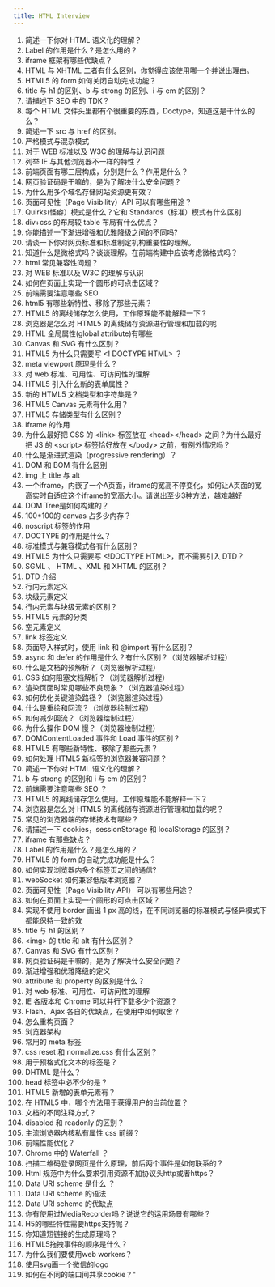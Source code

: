 ```yaml
---
title: HTML Interview
---
```


00001. 简述一下你对 HTML 语义化的理解？
00001. Label 的作用是什么？是怎么用的？
00001. iframe 框架有哪些优缺点？
00001. HTML 与 XHTML 二者有什么区别，你觉得应该使用哪一个并说出理由。
00001. HTML5 的 form 如何关闭自动完成功能？
00001. title 与 h1 的区别、b 与 strong 的区别、i 与 em 的区别？
00001. 请描述下 SEO 中的 TDK？
00001. 每个 HTML 文件头里都有个很重要的东西，Doctype，知道这是干什么的么？
00001. 简述一下 src 与 href 的区别。
00001. 严格模式与混杂模式
00001. 对于 WEB 标准以及 W3C 的理解与认识问题
00001. 列举 IE 与其他浏览器不一样的特性？
00001. 前端页面有哪三层构成，分别是什么？作用是什么？
00001. 网页验证码是干嘛的，是为了解决什么安全问题？
00001. 为什么用多个域名存储网站资源更有效？
00001. 页面可见性（Page Visibility）API 可以有哪些用途？
00001. Quirks(怪癖）模式是什么？它和 Standards（标准）模式有什么区别
00001. div+css 的布局较 table 布局有什么优点？
00001. 你能描述一下渐进增强和优雅降级之间的不同吗?
00001. 请谈一下你对网页标准和标准制定机构重要性的理解。
00001. 知道什么是微格式吗？谈谈理解。在前端构建中应该考虑微格式吗？
00001. html 常见兼容性问题？
00001. 对 WEB 标准以及 W3C 的理解与认识
00001. 如何在页面上实现一个圆形的可点击区域？
00001. 前端需要注意哪些 SEO
00001. html5 有哪些新特性、移除了那些元素？
00001. HTML5 的离线储存怎么使用，工作原理能不能解释一下？
00001. 浏览器是怎么对 HTML5 的离线储存资源进行管理和加载的呢
00001. HTML 全局属性(global attribute)有哪些
00001. Canvas 和 SVG 有什么区别？
00001. HTML5 为什么只需要写 &lt;! DOCTYPE HTML&gt; ？
00001. meta viewport 原理是什么？
00001. 对 web 标准、可用性、可访问性的理解
00001. HTML5 引入什么新的表单属性？
00001. 新的 HTML5 文档类型和字符集是？
00001. HTML5 Canvas 元素有什么用？
00001. HTML5 存储类型有什么区别？
00001. iframe 的作用
00001. 为什么最好把 CSS 的 &lt;link&gt; 标签放在 &lt;head&gt;&lt;/head&gt; 之间？为什么最好把 JS 的 &lt;script&gt; 标签恰好放在 &lt;/body&gt; 之前，有例外情况吗？
00001. 什么是渐进式渲染（progressive rendering）？
00001. DOM 和 BOM 有什么区别
00001. img 上 title 与 alt
00001. 一个iframe，内嵌了一个A页面，iframe的宽高不停变化，如何让A页面的宽高实时自适应这个iframe的宽高大小。请说出至少3种方法，越难越好
00001. DOM Tree是如何构建的？
00001. 100*100的 canvas 占多少内存？
00001. noscript 标签的作用
00001. DOCTYPE 的作用是什么？
00001. 标准模式与兼容模式各有什么区别？
00001. HTML5 为什么只需要写 &lt;!DOCTYPE HTML&gt;，而不需要引入 DTD？
00001. SGML 、 HTML 、XML 和 XHTML 的区别？
00001. DTD 介绍
00001. 行内元素定义
00001. 块级元素定义
00001. 行内元素与块级元素的区别？
00001. HTML5 元素的分类
00001. 空元素定义
00001. link 标签定义
00001. 页面导入样式时，使用 link 和 @import 有什么区别？
00001. async 和 defer 的作用是什么？有什么区别？（浏览器解析过程）
00001. 什么是文档的预解析？（浏览器解析过程）
00001. CSS 如何阻塞文档解析？（浏览器解析过程）
00001. 渲染页面时常见哪些不良现象？（浏览器渲染过程）
00001. 如何优化关键渲染路径？（浏览器渲染过程）
00001. 什么是重绘和回流？（浏览器绘制过程）
00001. 如何减少回流？（浏览器绘制过程）
00001. 为什么操作 DOM 慢？（浏览器绘制过程）
00001. DOMContentLoaded 事件和 Load 事件的区别？
00001. HTML5 有哪些新特性、移除了那些元素？
00001. 如何处理 HTML5 新标签的浏览器兼容问题？
00001. 简述一下你对 HTML 语义化的理解？
00001. b 与 strong 的区别和 i 与 em 的区别？
00001. 前端需要注意哪些 SEO ？
00001. HTML5 的离线储存怎么使用，工作原理能不能解释一下？
00001. 浏览器是怎么对 HTML5 的离线储存资源进行管理和加载的呢？
00001. 常见的浏览器端的存储技术有哪些？
00001. 请描述一下 cookies，sessionStorage 和 localStorage 的区别？
00001. iframe 有那些缺点？
00001. Label 的作用是什么？是怎么用的？
00001. HTML5 的 form 的自动完成功能是什么？
00001. 如何实现浏览器内多个标签页之间的通信?
00001. webSocket 如何兼容低版本浏览器？
00001. 页面可见性（Page Visibility API） 可以有哪些用途？
00001. 如何在页面上实现一个圆形的可点击区域？
00001. 实现不使用 border 画出 1 px 高的线，在不同浏览器的标准模式与怪异模式下都能保持一致的效
00001. title 与 h1 的区别？
00001. &lt;img&gt; 的 title 和 alt 有什么区别？
00001. Canvas 和 SVG 有什么区别？
00001. 网页验证码是干嘛的，是为了解决什么安全问题？
00001. 渐进增强和优雅降级的定义
00001. attribute 和 property 的区别是什么？
00001. 对 web 标准、可用性、可访问性的理解
00001. IE 各版本和 Chrome 可以并行下载多少个资源？
00001. Flash、Ajax 各自的优缺点，在使用中如何取舍？
00001. 怎么重构页面？
00001. 浏览器架构
00001. 常用的 meta 标签
00001. css reset 和 normalize.css 有什么区别？
00001. 用于预格式化文本的标签是？
00001. DHTML 是什么？
00001. head 标签中必不少的是？
00001. HTML5 新增的表单元素有？
00001. 在 HTML5 中，哪个方法用于获得用户的当前位置？
00001. 文档的不同注释方式？
00001. disabled 和 readonly 的区别？
00001. 主流浏览器内核私有属性 css 前缀？
00001. 前端性能优化？
00001. Chrome 中的 Waterfall ？
00001. 扫描二维码登录网页是什么原理，前后两个事件是如何联系的？
00001. Html 规范中为什么要求引用资源不加协议头http或者https？
00001. Data URI scheme 是什么 ？
00001. Data URI scheme 的语法
00001. Data URI scheme 的优缺点
00001. 你有使用过MediaRecorder吗？说说它的运用场景有哪些？
00001. H5的哪些特性需要https支持呢？
00001. 你知道短链接的生成原理吗？
00001. HTML5拖拽事件的顺序是什么？
00001. 为什么我们要使用web workers？
00001. 使用svg画一个微信的logo
00001. 如何在不同的端口间共享cookie？"
